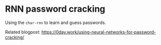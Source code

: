 RNN password cracking
=====================

Using the ```char-rnn``` to learn and guess passwords. 

Related blogpost: https://0day.work/using-neural-networks-for-password-cracking/
